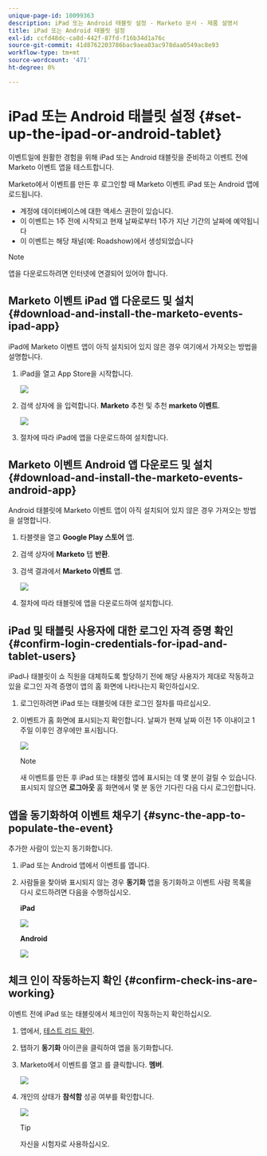 ```yaml
---
unique-page-id: 10099363
description: iPad 또는 Android 태블릿 설정 - Marketo 문서 - 제품 설명서
title: iPad 또는 Android 태블릿 설정
exl-id: ccfd48dc-ca8d-442f-87fd-f16b34d1a76c
source-git-commit: 41d8762203786bac9aea03ac978daa0549ac8e93
workflow-type: tm+mt
source-wordcount: '471'
ht-degree: 0%

---
```


# iPad 또는 Android 태블릿 설정 {#set-up-the-ipad-or-android-tablet}

이벤트일에 원활한 경험을 위해 iPad 또는 Android 태블릿을 준비하고 이벤트 전에 Marketo 이벤트 앱을 테스트합니다.

Marketo에서 이벤트를 만든 후 로그인할 때 Marketo 이벤트 iPad 또는 Android 앱에 로드됩니다.

* 계정에 데이터베이스에 대한 액세스 권한이 있습니다.
* 이 이벤트는 1주 전에 시작되고 현재 날짜로부터 1주가 지난 기간의 날짜에 예약됩니다
* 이 이벤트는 해당 채널(예: Roadshow)에서 생성되었습니다

>[!NOTE]
>
>앱을 다운로드하려면 인터넷에 연결되어 있어야 합니다.

## Marketo 이벤트 iPad 앱 다운로드 및 설치 {#download-and-install-the-marketo-events-ipad-app}

iPad에 Marketo 이벤트 앱이 아직 설치되어 있지 않은 경우 여기에서 가져오는 방법을 설명합니다.

1. iPad을 열고 App Store을 시작합니다.

   ![](assets/image2016-4-14-15-3a52-3a19.png)

1. 검색 상자에 을 입력합니다. **Marketo** 추천 및 추천 **marketo 이벤트**.

   ![](assets/image2016-4-14-16-3a0-3a3.png)

1. 절차에 따라 iPad에 앱을 다운로드하여 설치합니다.

## Marketo 이벤트 Android 앱 다운로드 및 설치 {#download-and-install-the-marketo-events-android-app}

Android 태블릿에 Marketo 이벤트 앱이 아직 설치되어 있지 않은 경우 가져오는 방법을 설명합니다.

1. 타블렛을 열고 **Google Play 스토어** 앱.
1. 검색 상자에 **Marketo** 탭 **반환**.
1. 검색 결과에서 **Marketo 이벤트** 앱.

   ![](assets/image2016-4-15-14-3a42-3a11.png)

1. 절차에 따라 태블릿에 앱을 다운로드하여 설치합니다.

## iPad 및 태블릿 사용자에 대한 로그인 자격 증명 확인 {#confirm-login-credentials-for-ipad-and-tablet-users}

iPad나 태블릿이 쇼 직원을 대체하도록 할당하기 전에 해당 사용자가 제대로 작동하고 있을 로그인 자격 증명이 앱의 홈 화면에 나타나는지 확인하십시오.

1. 로그인하려면 iPad 또는 태블릿에 대한 로그인 절차를 따르십시오.
1. 이벤트가 홈 화면에 표시되는지 확인합니다. 날짜가 현재 날짜 이전 1주 이내이고 1주일 이후인 경우에만 표시됩니다.

   ![](assets/image2016-4-15-15-3a29-3a0.png)

   >[!NOTE]
   >
   >새 이벤트를 만든 후 iPad 또는 태블릿 앱에 표시되는 데 몇 분이 걸릴 수 있습니다. 표시되지 않으면 **로그아웃** 홈 화면에서 몇 분 동안 기다린 다음 다시 로그인합니다.

## 앱을 동기화하여 이벤트 채우기 {#sync-the-app-to-populate-the-event}

추가한 사람이 있는지 동기화합니다.

1. iPad 또는 Android 앱에서 이벤트를 엽니다.
1. 사람들을 찾아봐 표시되지 않는 경우 **동기화** 앱을 동기화하고 이벤트 사람 목록을 다시 로드하려면 다음을 수행하십시오.

   **iPad**

   ![](assets/image2016-4-12-14-3a25-3a13.png)

   **Android**

   ![](assets/screenshot-2016-04-15-14-14-08-sync-button.png)

## 체크 인이 작동하는지 확인 {#confirm-check-ins-are-working}

이벤트 전에 iPad 또는 태블릿에서 체크인이 작동하는지 확인하십시오.

1. 앱에서, [테스트 리드 확인](/help/marketo/product-docs/core-marketo-concepts/mobile-apps/event-check-in/check-people-into-your-event-from-your-tablet.md).
1. 탭하기 **동기화** 아이콘을 클릭하여 앱을 동기화합니다.
1. Marketo에서 이벤트를 열고 를 클릭합니다. **멤버**.

   ![](assets/image2016-4-15-15-3a32-3a42.png)

1. 개인의 상태가 **참석함** 성공 여부를 확인합니다.

   ![](assets/image2016-4-18-14-3a11-3a36.png)

   >[!TIP]
   >
   >자신을 시험자로 사용하십시오.
